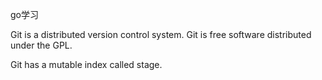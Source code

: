 go学习

Git is a distributed version control system.
Git is free software distributed under the GPL.

Git has a mutable index called stage.
